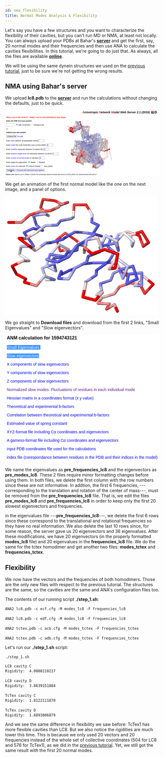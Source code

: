 ```yaml
---
id: nma_flexibility
title: Normal Modes Analysis & Flexibility
---
```


Let's say you have a few structures and you want to characterize the flexibility of their cavities, but you
can't run MD or NMA, at least not locally. You can always upload your PDBs at Bahar's [**server**](http://anm.csb.pitt.edu/) and get
the first, say, 20 normal modes and their frequencies and then use ANA to calculate the cavities flexibilities.
In this tutorial, we're going to do just that. As always, all the files are available [**online**](https://github.com/anadynamics/ANA2/tree/master/aux/bahar_dynein).

We will be using the same dynein structures we used on the [previous tutorial](/docs/flexibility), just to be sure we're not getting
the wrong results.

## NMA using Bahar's server

We upload **lc8.pdb** to the [**server**](http://anm.csb.pitt.edu/) and run the calculations without changing the defaults, just to be quick.

![](assets/nma_flexibility/server_1.png)

We get an animation of the first normal model like the one on the next image, and a panel of options.

![](assets/nma_flexibility/lc8.png)

We go straight to **Download files** and download from the first 2 links, "Small Eigenvalues" and "Slow eigenvectors".

![](assets/nma_flexibility/server_2.png)

We name the eigenvalues as **pre_frequencies_lc8** and the eigenvectors as **pre_modes_lc8**. These 2 files require
minor formatting changes before using them. In both files, we delete the first column with the row numbers since
these are not informative. In addtion, the first 6 frequencies, ---corresponding to the translation and rotation of
the center of mass---, must be removed from the **pre_frequencies_lc8** file. That is, we edit the files **pre_modes_lc8**
and **pre_frequencies_lc8** in order to keep only the first 20 slowest eigenvectors and frequencies.

in the eigenvalues file ---**pre_frequencies_lc8**---, we delete the first 6 rows
since these correspond to the translational and rotational frequencies so they have no real information. We also delete
the last 10 rows since, for some reason, the server gave us 20 eigenvectors and 36 eigenvalues. After these modifications,
we have 20 eigenvectors (in the properly formatted **modes_lc8** file) and 20 eigenvalues in the **frequencies_lc8** file.
We do the same for the tctex homodimer and get another two files: **modes_tctex** and **frequencies_tctex**.

## Flexibility

We now have the vectors and the frequencies of both homodimers. Those are the only new files with respect to
the previous tutorial. The structures are the same, so the cavities are the same and ANA's configuration files too.

The contents of our running script **./step_1.sh**:

```
ANA2 lc8.pdb -c ecf.cfg -M modes_lc8 -F frequencies_lc8

ANA2 lc8.pdb -c edf.cfg -M modes_lc8 -F frequencies_lc8

ANA2 tctex.pdb -c acb.cfg -M modes_tctex -F frequencies_tctex

ANA2 tctex.pdb -c adb.cfg -M modes_tctex -F frequencies_tctex
```

Let's run our **./step_1.sh** script:

```
./step_1.sh 
```
``` 
LC8 cavity C
Rigidity:  4.0808210217

LC8 cavity D
Rigidity:  3.8639151884

TcTex cavity C
Rigidity:  1.8122111870

TcTex cavity D
Rigidity:  1.8893806879
```

And we see the same difference in flexibility we saw before: TcTex1 has more flexible cavities than LC8.
But we also notice the rigidities are much lower this time. This is because we only used 20 vectors and 20 frequencies
instead of the whole set of collective coordinates (504 for LC8 and 576 for TcTex1),
as we did in the [previous tutorial](flexibility).
Yet, we still got the same result with the first 20 normal modes.
